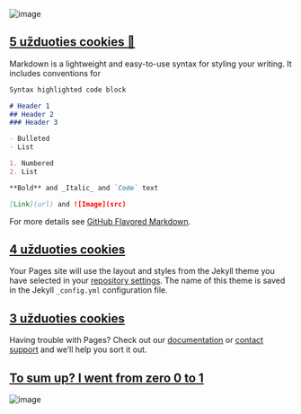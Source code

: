 ![image](https://i.redd.it/n0bxkzn1jpsz.jpg)

## [5 užduoties cookies :cookie:](https://github.com/brigitac/penkta_uzduotis)

Markdown is a lightweight and easy-to-use syntax for styling your writing. It includes conventions for

```markdown
Syntax highlighted code block

# Header 1
## Header 2
### Header 3

- Bulleted
- List

1. Numbered
2. List

**Bold** and _Italic_ and `Code` text

[Link](url) and ![Image](src)
```

For more details see [GitHub Flavored Markdown](https://guides.github.com/features/mastering-markdown/).

## [4 užduoties cookies](https://github.com/brigitac/Vector)

Your Pages site will use the layout and styles from the Jekyll theme you have selected in your [repository settings](https://github.com/brigitac/brigitac.github.io/settings). The name of this theme is saved in the Jekyll `_config.yml` configuration file.

## [3 užduoties cookies](https://github.com/brigitac/trecia_uzduotis)

Having trouble with Pages? Check out our [documentation](https://help.github.com/categories/github-pages-basics/) or [contact support](https://github.com/contact) and we’ll help you sort it out.

## [To sum up? I went from zero 0 to 1]()

![image](http://s1.funon.cc/img/orig/201702/23/58aeacc80ad90.png)


